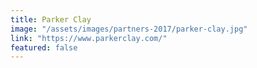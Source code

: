 ```yaml
---
title: Parker Clay
image: "/assets/images/partners-2017/parker-clay.jpg"
link: "https://www.parkerclay.com/"
featured: false
---
```

